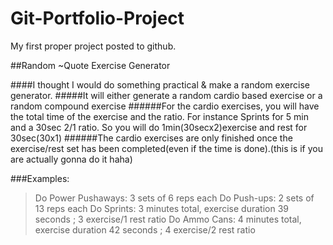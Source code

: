 # Git-Portfolio-Project
My first proper project posted to github.
 
##Random ~Quote Exercise Generator

####I thought I would do something practical & make a random exercise generator.
#####It will either generate a random cardio based exercise or a random compound exercise
######For the cardio exercises, you will have the total time of the exercise and the ratio. For instance Sprints for 5 min and a 30sec 2/1 ratio. So you will do 1min(30secx2)exercise and rest for 30sec(30x1)
######The cardio exercises are only finished once the exercise/rest set has been completed(even if the time is done).(this is if you are actually gonna do it haha)

###Examples:
>Do Power Pushaways: 3 sets of 6 reps each
>Do Push-ups: 2 sets of 13 reps each
>Do Sprints: 3 minutes total, exercise duration 39 seconds ; 3 exercise/1 rest ratio
>Do Ammo Cans: 4 minutes total, exercise duration 42 seconds ; 4 exercise/2 rest ratio
